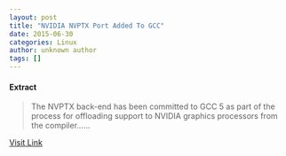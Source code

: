 ```yaml
---
layout: post
title: "NVIDIA NVPTX Port Added To GCC"
date: 2015-06-30
categories: Linux
author: unknown author
tags: []
---
```





#### Extract
>The NVPTX back-end has been committed to GCC 5 as part of the process for offloading support to NVIDIA graphics processors from the compiler......



[Visit Link](http://www.phoronix.com/vr.php?view=MTgzNTM)


